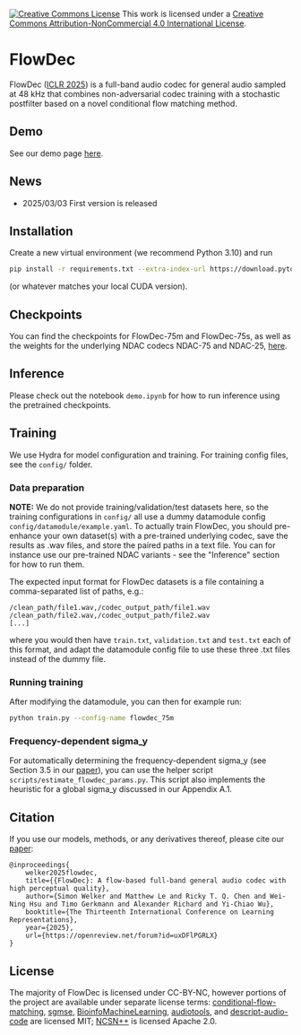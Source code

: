 <a rel="license" href="http://creativecommons.org/licenses/by-nc/4.0/"><img alt="Creative Commons License" style="border-width:0" src="https://i.creativecommons.org/l/by-nc/4.0/80x15.png" /></a> This work is licensed under a <a rel="license" href="http://creativecommons.org/licenses/by-nc/4.0/">Creative Commons Attribution-NonCommercial 4.0 International License</a>.

# FlowDec

FlowDec ([ICLR 2025](https://openreview.net/forum?id=uxDFlPGRLX)) is a full-band audio codec for general audio sampled at 48 kHz that combines non-adversarial codec training with a stochastic postfilter based on a novel conditional flow matching method.

## Demo

See our demo page [here](https://sp-uhh.github.io/FlowDec/).

## News
- 2025/03/03 First version is released

## Installation

Create a new virtual environment (we recommend Python 3.10) and run
```bash
pip install -r requirements.txt --extra-index-url https://download.pytorch.org/whl/cu126
```
(or whatever matches your local CUDA version).

## Checkpoints

You can find the checkpoints for FlowDec-75m and FlowDec-75s, as well as the weights for the underlying NDAC codecs NDAC-75 and NDAC-25, [here](TODO).

## Inference

Please check out the notebook `demo.ipynb` for how to run inference using the pretrained checkpoints.

## Training

We use Hydra for model configuration and training. For training config files, see the `config/` folder.

### Data preparation

**NOTE:** We do not provide training/validation/test datasets here, so the training configurations in `config/` all use a dummy datamodule config `config/datamodule/example.yaml`. To actually train FlowDec, you should pre-enhance your own  dataset(s) with a pre-trained underlying codec, save the results as .wav files, and store the paired paths in a text file. You can for instance use our pre-trained NDAC variants - see the "Inference" section for how to run them.

The expected input format for FlowDec datasets is a file containing a comma-separated list of paths, e.g.:
```
/clean_path/file1.wav,/codec_output_path/file1.wav
/clean_path/file2.wav,/codec_output_path/file2.wav
[...]
```
where you would then have `train.txt`, `validation.txt` and `test.txt` each of this format, and adapt the datamodule config file to use these three .txt files instead of the dummy file.

### Running training

After modifying the datamodule, you can then for example run:

```bash
python train.py --config-name flowdec_75m
```

### Frequency-dependent sigma_y

For automatically determining the frequency-dependent sigma_y (see Section 3.5 in our [paper](https://openreview.net/pdf?id=uxDFlPGRLX)), you can use the helper script `scripts/estimate_flowdec_params.py`. This script also implements the heuristic for a global sigma_y discussed in our Appendix A.1.


## Citation

If you use our models, methods, or any derivatives thereof, please cite our [paper](https://openreview.net/forum?id=uxDFlPGRLX):

```
@inproceedings{
    welker2025flowdec,
    title={{FlowDec}: A flow-based full-band general audio codec with high perceptual quality},
    author={Simon Welker and Matthew Le and Ricky T. Q. Chen and Wei-Ning Hsu and Timo Gerkmann and Alexander Richard and Yi-Chiao Wu},
    booktitle={The Thirteenth International Conference on Learning Representations},
    year={2025},
    url={https://openreview.net/forum?id=uxDFlPGRLX}
}
```

## License
The majority of FlowDec is licensed under CC-BY-NC, however portions of the project are available under separate license terms: [conditional-flow-matching](https://github.com/atong01/conditional-flow-matching), [sgmse](https://github.com/sp-uhh/sgmse), [BioinfoMachineLearning](https://github.com/BioinfoMachineLearning/bio-diffusion/tree/1cfc969193ee9f32d5300c63726b33a2a3b071d9), [audiotools](https://github.com/descriptinc/audiotools), and [descript-audio-code](https://github.com/descriptinc/descript-audio-codec) are licensed MIT; [NCSN++](https://github.com/yang-song/score_sde_pytorch/blob/main/models/ncsnpp.py) is licensed Apache 2.0.